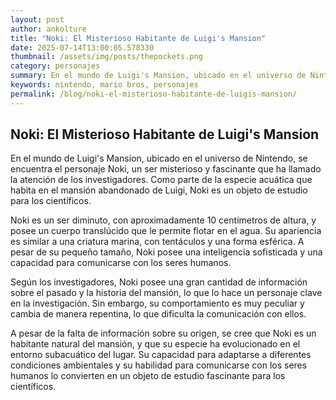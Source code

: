 ```yaml
--- 
layout: post 
author: ankolture 
title: "Noki: El Misterioso Habitante de Luigi's Mansion"
date: 2025-07-14T13:00:05.578330 
thumbnail: /assets/img/posts/thepockets.png
category: personajes 
summary: En el mundo de Luigi's Mansion, ubicado en el universo de Nintendo, se encuentra el personaje Noki, un ser misterioso y fascinante que ha llamado la a...
keywords: nintendo, mario bros, personajes 
permalink: /blog/noki-el-misterioso-habitante-de-luigis-mansion/ 
--- 
```


## Noki: El Misterioso Habitante de Luigi's Mansion

En el mundo de Luigi's Mansion, ubicado en el universo de Nintendo, se encuentra el personaje Noki, un ser misterioso y fascinante que ha llamado la atención de los investigadores. Como parte de la especie acuática que habita en el mansión abandonado de Luigi, Noki es un objeto de estudio para los científicos.

Noki es un ser diminuto, con aproximadamente 10 centímetros de altura, y posee un cuerpo translúcido que le permite flotar en el agua. Su apariencia es similar a una criatura marina, con tentáculos y una forma esférica. A pesar de su pequeño tamaño, Noki posee una inteligencia sofisticada y una capacidad para comunicarse con los seres humanos.

Según los investigadores, Noki posee una gran cantidad de información sobre el pasado y la historia del mansión, lo que lo hace un personaje clave en la investigación. Sin embargo, su comportamiento es muy peculiar y cambia de manera repentina, lo que dificulta la comunicación con ellos.

A pesar de la falta de información sobre su origen, se cree que Noki es un habitante natural del mansión, y que su especie ha evolucionado en el entorno subacuático del lugar. Su capacidad para adaptarse a diferentes condiciones ambientales y su habilidad para comunicarse con los seres humanos lo convierten en un objeto de estudio fascinante para los científicos.
